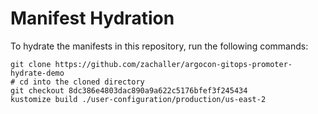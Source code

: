# Manifest Hydration

To hydrate the manifests in this repository, run the following commands:

```shell
git clone https://github.com/zachaller/argocon-gitops-promoter-hydrate-demo
# cd into the cloned directory
git checkout 8dc386e4803dac890a9a622c5176bfef3f245434
kustomize build ./user-configuration/production/us-east-2
```
